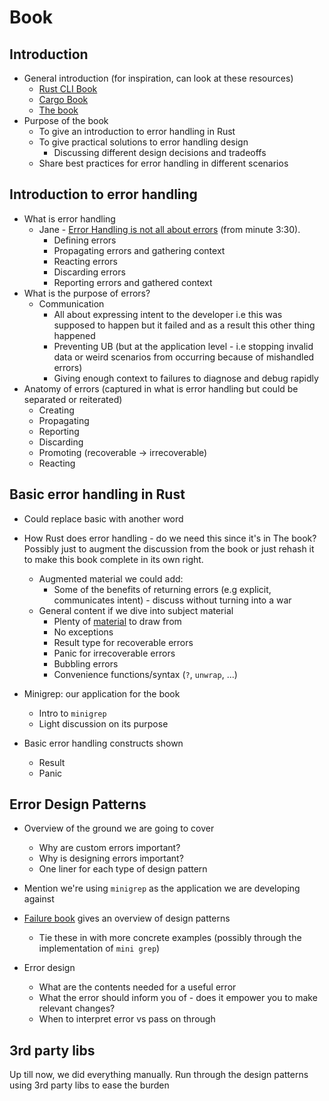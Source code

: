# Book

## Introduction

- General introduction (for inspiration, can look at these resources)
  - [Rust CLI Book](https://rust-cli.github.io/book/index.html)
  - [Cargo Book](https://doc.rust-lang.org/cargo/index.html)
  - [The book](https://doc.rust-lang.org/book/ch00-00-introduction.html)
- Purpose of the book
  - To give an introduction to error handling in Rust
  - To give practical solutions to error handling design
    - Discussing different design decisions and tradeoffs
  - Share best practices for error handling in different scenarios

## Introduction to error handling

- What is error handling
  - Jane - [Error Handling is not all about errors](https://youtu.be/WzC7H83aDZc) (from minute 3:30).
    - Defining errors
    - Propagating errors and gathering context
    - Reacting errors
    - Discarding errors
    - Reporting errors and gathered context
- What is the purpose of errors?
  - Communication
    - All about expressing intent to the developer i.e this was supposed to happen but it failed and
      as a result this other thing happened
    - Preventing UB (but at the application level - i.e stopping invalid data or weird scenarios from
      occurring because of mishandled errors)
    - Giving enough context to failures to diagnose and debug rapidly
- Anatomy of errors (captured in what is error handling but could be separated or reiterated)
  - Creating
  - Propagating
  - Reporting
  - Discarding
  - Promoting (recoverable → irrecoverable)
  - Reacting

## Basic error handling in Rust

- Could replace basic with another word

- How Rust does error handling - do we need this since it's in The book? Possibly just to augment the
  discussion from the book or just rehash it to make this book complete in its own right.
  - Augmented material we could add:
    - Some of the benefits of returning errors (e.g explicit, communicates intent) - discuss without
      turning into a war
  - General content if we dive into subject material
    - Plenty of [material](https://github.com/rust-lang/project-error-handling/issues/24) to draw from
    - No exceptions
    - Result type for recoverable errors
    - Panic for irrecoverable errors
    - Bubbling errors
    - Convenience functions/syntax (`?`, `unwrap`, ...)

- Minigrep: our application for the book
  - Intro to `minigrep`
  - Light discussion on its purpose
- Basic error handling constructs shown
  - Result
  - Panic

## Error Design Patterns

- Overview of the ground we are going to cover
  - Why are custom errors important?
  - Why is designing errors important?
  - One liner for each type of design pattern
- Mention we're using `minigrep` as the application we are developing against
- [Failure book](https://rust-lang-nursery.github.io/failure/guidance.html) gives an overview
  of design patterns
  - Tie these in with more concrete examples (possibly through the implementation of `mini grep`)

- Error design
  - What are the contents needed for a useful error
  - What the error should inform you of - does it empower you to make relevant changes?
  - When to interpret error vs pass on through

## 3rd party libs

Up till now, we did everything manually. Run through the design patterns using 3rd party libs to ease
the burden